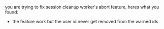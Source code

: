 you are trying to fix session cleanup worker's
abort feature, heres what you found:

- the feature work but the user id never get removed from the warned ids
